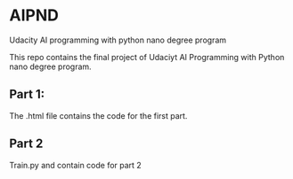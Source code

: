 # AIPND
Udacity AI programming with python nano degree program 

This repo contains the final project of Udaciyt AI Programming with Python nano degree program.

## Part 1:

The .html file contains the code for the first part.

## Part 2

Train.py and contain code for part 2
